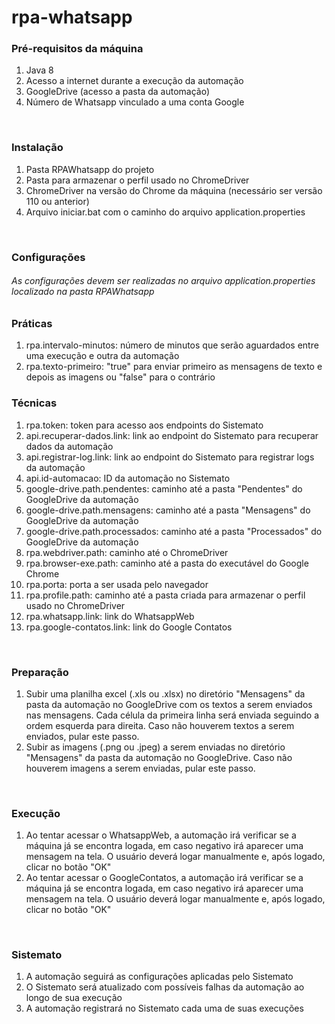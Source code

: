 # rpa-whatsapp

### Pré-requisitos da máquina
1) Java 8
2) Acesso a internet durante a execução da automação
3) GoogleDrive (acesso a pasta da automação)
4) Número de Whatsapp vinculado a uma conta Google

<br>

### Instalação
1) Pasta RPAWhatsapp do projeto
2) Pasta para armazenar o perfil usado no ChromeDriver
3) ChromeDriver na versão do Chrome da máquina (necessário ser versão 110 ou anterior)
4) Arquivo iniciar.bat com o caminho do arquivo application.properties

<br>

### Configurações
###### As configurações devem ser realizadas no arquivo application.properties localizado na pasta RPAWhatsapp
### Práticas
1) rpa.intervalo-minutos: número de minutos que serão aguardados entre uma execução e outra da automação
2) rpa.texto-primeiro: "true" para enviar primeiro as mensagens de texto e depois as imagens ou "false" para o contrário
### Técnicas
1) rpa.token: token para acesso aos endpoints do Sistemato
2) api.recuperar-dados.link: link ao endpoint do Sistemato para recuperar dados da automação
3) api.registrar-log.link: link ao endpoint do Sistemato para registrar logs da automação
4) api.id-automacao: ID da automação no Sistemato
5) google-drive.path.pendentes: caminho até a pasta "Pendentes" do GoogleDrive da automação
6) google-drive.path.mensagens: caminho até a pasta "Mensagens" do GoogleDrive da automação
7) google-drive.path.processados: caminho até a pasta "Processados" do GoogleDrive da automação
8) rpa.webdriver.path: caminho até o ChromeDriver
9) rpa.browser-exe.path: caminho até a pasta do executável do Google Chrome
10) rpa.porta: porta a ser usada pelo navegador
11) rpa.profile.path: caminho até a pasta criada para armazenar o perfil usado no ChromeDriver
12) rpa.whatsapp.link: link do WhatsappWeb
13) rpa.google-contatos.link: link do Google Contatos

<br>

### Preparação
1) Subir uma planilha excel (.xls ou .xlsx) no diretório "Mensagens" da pasta da automação no GoogleDrive com os textos a serem enviados nas mensagens. Cada célula da primeira linha será enviada seguindo a ordem esquerda para direita. Caso não houverem textos a serem enviados, pular este passo.
2) Subir as imagens (.png ou .jpeg) a serem enviadas no diretório "Mensagens" da pasta da automação no GoogleDrive. Caso não houverem imagens a serem enviadas, pular este passo.

<br>

### Execução
1) Ao tentar acessar o WhatsappWeb, a automação irá verificar se a máquina já se encontra logada, em caso negativo irá aparecer uma mensagem na tela. O usuário deverá logar manualmente e, após logado, clicar no botão "OK"
2) Ao tentar acessar o GoogleContatos, a automação irá verificar se a máquina já se encontra logada, em caso negativo irá aparecer uma mensagem na tela. O usuário deverá logar manualmente e, após logado, clicar no botão "OK"

<br>

### Sistemato
1) A automação seguirá as configurações aplicadas pelo Sistemato
2) O Sistemato será atualizado com possíveis falhas da automação ao longo de sua execução
3) A automação registrará no Sistemato cada uma de suas execuções